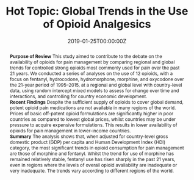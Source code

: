 ﻿---
abstract: "**Purpose of Review**
This study aimed to contribute to the debate on the availability of opioids for pain management by comparing regional and global trends for controlled strong opioids most commonly used for pain over the past 21 years. We conducted a series of analyses on the use of 12 opioids, with a focus on fentanyl, hydrocodone, hydromorphone, morphine, and oxycodone over the 21-year period of 1995–2015, at a regional and global level with country-level data, using random intercept mixed models to assess for change over time and interactions, and controlling for country economic development.
<br>**Recent Findings**
Despite the sufficient supply of opioids to cover global demand, potent opioid pain medications are not available in many regions of the world. Prices of basic off-patent opioid formulations are significantly higher in poor countries as compared to lowest global prices, whilst countries may be under pressure to acquire expensive formulations. This results in lower availability of opioids for pain management in lower-income countries.
<br>**Summary**
The analysis shows that, when adjusted for country-level gross domestic product (GDP) per capita and Human Development Index (HDI) category, the most significant trends in opioid consumption for pain management are those of morphine and fentanyl. Whilst the trend for use of morphine has remained relatively stable, fentanyl use has risen sharply in the past 21 years, even in regions where the levels of overall opioid availability are inadequate or very inadequate. The trends vary according to different regions of the world."
authors:
- Juliana Erthal
- Stefano Berterame
- author
- Richard P Mattick
date: "2019-01-25T00:00:00Z"
doi: "10.1007/s40429-019-0234-2"
featured: false
image:
  caption: 'Image credit: [**healthline**]'
  focal_point: ""
  preview_only: false
projects: []
publication: 'Current Addiction Reports 6(1)'
publication_short: ""
publication_types:
- "2"
publishDate: "2019-09-16T00:00:00Z"
summary: Examining global trends in the use of opioid analgesics.
tags:
- Opioid use
- Longitudinal trend analysis
url_source: "https://link.springer.com/article/10.1007/s40429-019-0234-2"
title: "Hot Topic: Global Trends in the Use of Opioid Analgesics"
---
